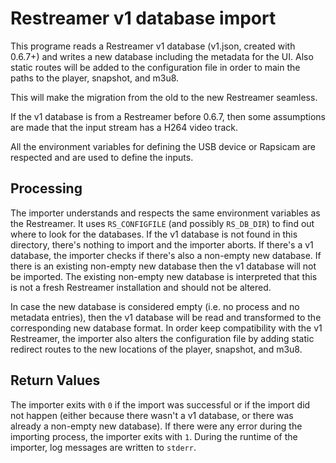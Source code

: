 # Restreamer v1 database import

This programe reads a Restreamer v1 database (v1.json, created with 0.6.7+) and writes a new database including the metadata for the UI.
Also static routes will be added to the configuration file in order to main the paths to the player, snapshot, and m3u8.

This will make the migration from the old to the new Restreamer seamless.

If the v1 database is from a Restreamer before 0.6.7, then some assumptions are made that the input stream has a H264 video track.

All the environment variables for defining the USB device or Rapsicam are respected and are used to define the inputs.

## Processing

The importer understands and respects the same environment variables as the Restreamer. It uses `RS_CONFIGFILE` (and possibly
`RS_DB_DIR`) to find out where to look for the databases. If the v1 database is not found in this directory, there's nothing
to import and the importer aborts. If there's a v1 database, the importer checks if there's also a non-empty new database. If
there is an existing non-empty new database then the v1 database will not be imported. The existing non-empty new database is
interpreted that this is not a fresh Restreamer installation and should not be altered.

In case the new database is considered empty (i.e. no process and no metadata entries), then the v1 database will be read and
transformed to the corresponding new database format. In order keep compatibility with the v1 Restreamer, the importer also
alters the configuration file by adding static redirect routes to the new locations of the player, snapshot, and m3u8.

## Return Values

The importer exits with `0` if the import was successful or if the import did not happen (either because there wasn't a v1 database,
or there was already a non-empty new database). If there were any error during the importing process, the importer exits with `1`.
During the runtime of the importer, log messages are written to `stderr`.
